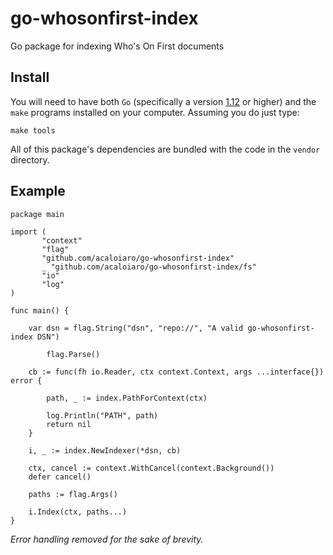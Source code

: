 # go-whosonfirst-index

Go package for indexing Who's On First documents

## Install

You will need to have both `Go` (specifically a version [1.12](https://golang.org/dl/) or higher) and the `make` programs installed on your computer. Assuming you do just type:

```
make tools
```

All of this package's dependencies are bundled with the code in the `vendor` directory.

## Example

```
package main

import (
       "context"
       "flag"
       "github.com/acaloiaro/go-whosonfirst-index"
       _ "github.com/acaloiaro/go-whosonfirst-index/fs"              
       "io"
       "log"
)

func main() {

	var dsn = flag.String("dsn", "repo://", "A valid go-whosonfirst-index DSN")
	
     	flag.Parse()
	
	cb := func(fh io.Reader, ctx context.Context, args ...interface{}) error {

		path, _ := index.PathForContext(ctx)

		log.Println("PATH", path)
		return nil
	}

	i, _ := index.NewIndexer(*dsn, cb)

	ctx, cancel := context.WithCancel(context.Background())
	defer cancel()

	paths := flag.Args()

	i.Index(ctx, paths...)
}	
```

_Error handling removed for the sake of brevity._